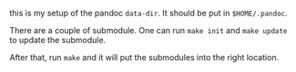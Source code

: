this is my setup of the pandoc `data-dir`. It should be put in `$HOME/.pandoc`.

There are a couple of submodule. One can run `make init` and `make update` to update the submodule.

After that, run `make` and it will put the submodules into the right location.

